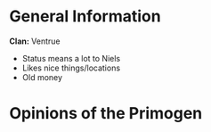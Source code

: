 <!-- TITLE: Niels -->
<!-- SUBTITLE: Member of the Primogen-->

# General Information
**Clan:** Ventrue
* Status means a lot to Niels
* Likes nice things/locations
* Old money

# Opinions of the Primogen
